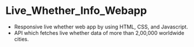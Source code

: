 # Live_Whether_Info_Webapp
* Responsive live whether web app by using HTML, CSS, and Javascript. 
* API which fetches live whether data of more than 2,00,000 worldwide cities.
